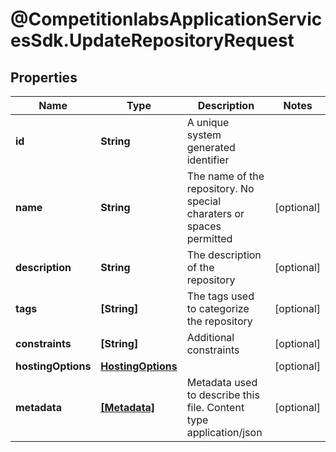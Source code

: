 # @CompetitionlabsApplicationServicesSdk.UpdateRepositoryRequest

## Properties

Name | Type | Description | Notes
------------ | ------------- | ------------- | -------------
**id** | **String** | A unique system generated identifier | 
**name** | **String** | The name of the repository. No special charaters or spaces permitted | [optional] 
**description** | **String** | The description of the repository | [optional] 
**tags** | **[String]** | The tags used to categorize the repository | [optional] 
**constraints** | **[String]** | Additional constraints | [optional] 
**hostingOptions** | [**HostingOptions**](HostingOptions.md) |  | [optional] 
**metadata** | [**[Metadata]**](Metadata.md) | Metadata used to describe this file. Content type application/json | [optional] 


